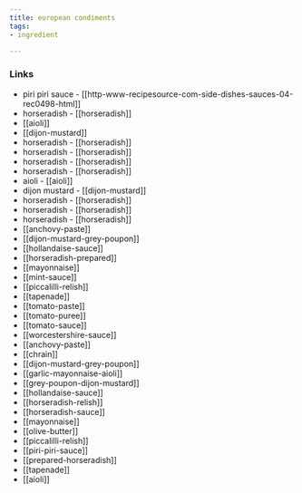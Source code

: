 ```yaml
---
title: european condiments
tags:
- ingredient

---
```



### Links

* piri piri sauce - [[http-www-recipesource-com-side-dishes-sauces-04-rec0498-html]]
* horseradish - [[horseradish]]
* [[aioli]]
* [[dijon-mustard]]
* horseradish - [[horseradish]]
* horseradish - [[horseradish]]
* horseradish - [[horseradish]]
* horseradish - [[horseradish]]
* aioli - [[aioli]]
* dijon mustard - [[dijon-mustard]]
* horseradish - [[horseradish]]
* horseradish - [[horseradish]]
* horseradish - [[horseradish]]
* [[anchovy-paste]]
* [[dijon-mustard-grey-poupon]]
* [[hollandaise-sauce]]
* [[horseradish-prepared]]
* [[mayonnaise]]
* [[mint-sauce]]
* [[piccalilli-relish]]
* [[tapenade]]
* [[tomato-paste]]
* [[tomato-puree]]
* [[tomato-sauce]]
* [[worcestershire-sauce]]
* [[anchovy-paste]]
* [[chrain]]
* [[dijon-mustard-grey-poupon]]
* [[garlic-mayonnaise-aioli]]
* [[grey-poupon-dijon-mustard]]
* [[hollandaise-sauce]]
* [[horseradish-relish]]
* [[horseradish-sauce]]
* [[mayonnaise]]
* [[olive-butter]]
* [[piccalilli-relish]]
* [[piri-piri-sauce]]
* [[prepared-horseradish]]
* [[tapenade]]
* [[aioli]]
